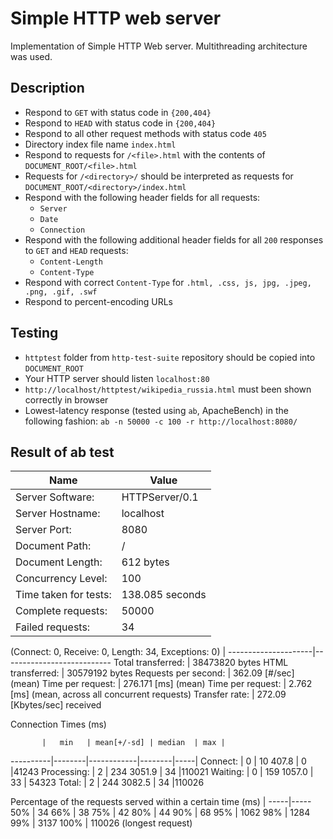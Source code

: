 Simple HTTP web server
=====================

Implementation of Simple HTTP Web server. Multithreading architecture was used.

## Description ##

* Respond to `GET` with status code in `{200,404}`
* Respond to `HEAD` with status code in `{200,404}`
* Respond to all other request methods with status code `405`
* Directory index file name `index.html`
* Respond to requests for `/<file>.html` with the contents of `DOCUMENT_ROOT/<file>.html`
* Requests for `/<directory>/` should be interpreted as requests for `DOCUMENT_ROOT/<directory>/index.html`
* Respond with the following header fields for all requests:
  * `Server`
  * `Date`
  * `Connection`
* Respond with the following additional header fields for all `200` responses to `GET` and `HEAD` requests:
  * `Content-Length`
  * `Content-Type`
* Respond with correct `Content-Type` for `.html, .css, js, jpg, .jpeg, .png, .gif, .swf`
* Respond to percent-encoding URLs


## Testing ##

* `httptest` folder from `http-test-suite` repository should be copied into `DOCUMENT_ROOT`
* Your HTTP server should listen `localhost:80`
* `http://localhost/httptest/wikipedia_russia.html` must been shown correctly in browser
* Lowest-latency response (tested using `ab`, ApacheBench) in the following fashion: `ab -n 50000 -c 100 -r http://localhost:8080/`


## Result of ab test ##
  Name                | Value
----------------------|-----------------
  Server Software:    |    HTTPServer/0.1
 Server Hostname:    |    localhost
 Server Port:        |    8080
 Document Path:      |   /
 Document Length:    |    612 bytes
 Concurrency Level:  |    100
 Time taken for tests:|   138.085 seconds
 Complete requests:   |  50000
 Failed requests:     |   34

(Connect: 0, Receive: 0, Length: 34, Exceptions: 0)
                      |
 ---------------------|---------------------------
 Total transferred:   |  38473820 bytes
 HTML transferred:    |   30579192 bytes
 Requests per second: |   362.09 [#/sec] (mean)
 Time per request:    |   276.171 [ms] (mean)
 Time per request:    |   2.762 [ms] (mean, across all concurrent requests)
 Transfer rate:       |   272.09 [Kbytes/sec] received

 Connection Times (ms)
 
           |   min   | mean[+/-sd] | median  | max |
 ----------|--------|------------|--------|-----|
 Connect:   |     0  | 10 407.8    |  0   |41243
 Processing: |    2  | 234 3051.9   |  34  |110021
 Waiting:    |    0  | 159 1057.0    | 33  | 54323
 Total:      |    2  | 244 3082.5   |  34  |110026

Percentage of the requests served within a certain time (ms)
       |
  -----|-----
  50%  |   34
  66%  |   38
  75%  |   42
  80%  |   44
  90%  |   68
  95%  | 1062
  98%  | 1284
  99%  | 3137
  100% | 110026 (longest request)
